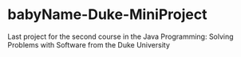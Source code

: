 # babyName-Duke-MiniProject
Last project for the second course in the Java Programming: Solving Problems with Software from the Duke University
